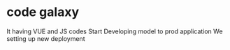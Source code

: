 # code galaxy
It having VUE and JS codes
Start Developing model to prod application
We setting up new deployment
